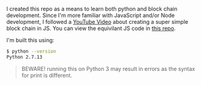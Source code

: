 I created this repo as a means to learn both python and block chain development. Since I'm more familiar with JavaScript and/or Node development, I followed a [YouTube Video](https://www.youtube.com/watch?v=zVqczFZr124&feature=youtu.be) about creating a super simple block chain in JS. You can view the equivilant JS code in [this repo](https://github.com/SavjeeTutorials/SavjeeCoin).

I'm built this using:

```bash
$ python --version
Python 2.7.13
```

> BEWARE! running this on Python 3 may result in errors as the syntax for print is different.